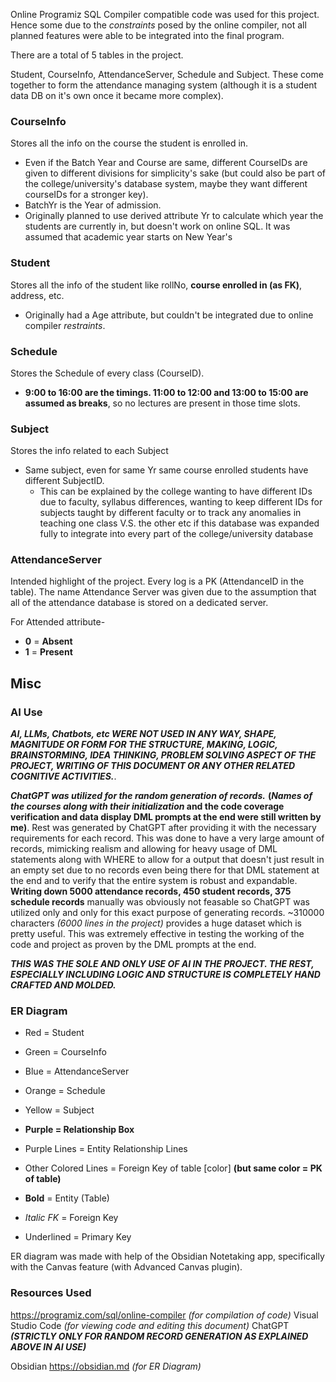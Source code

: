 Online Programiz SQL Compiler compatible code was used for this project. Hence some due to the *constraints* posed by the online compiler, not all planned features were able to be integrated into the final program.

There are a total of 5 tables in the project.

Student, CourseInfo, AttendanceServer, Schedule and Subject. These come together to form the attendance managing system 
(although it is a student data DB on it's own once it became more complex).

### CourseInfo

Stores all the info on the course the student is enrolled in.
- Even if the Batch Year and Course are same, different CourseIDs are given to different divisions for simplicity's sake (but could also be part of the college/university's database system, maybe they want different courseIDs for a stronger key).
- BatchYr is the Year of admission.
- Originally planned to use derived attribute Yr to calculate which year the students are currently in, but doesn't work on online SQL. It was assumed that academic year starts on New Year's

### Student

Stores all the info of the student like rollNo, **course enrolled in (as FK)**, address, etc.
- Originally had a Age attribute, but couldn't be integrated due to online compiler *restraints*.

### Schedule

Stores the Schedule of every class (CourseID).
- **9:00 to 16:00 are the timings. 11:00 to 12:00 and 13:00 to 15:00 are assumed as breaks**, so no lectures are present in those time slots.

### Subject

Stores the info related to each Subject
- Same subject, even for same Yr same course enrolled students have different SubjectID.
    - This can be explained by the college wanting to have different IDs due to faculty, syllabus differences, wanting to keep different IDs for subjects taught by different faculty or to track any anomalies in teaching one class V.S. the other etc if this database was expanded fully to integrate into every part of the college/university database

### AttendanceServer

Intended highlight of the project. Every log is a PK (AttendanceID in the table). The name Attendance Server was given due to the assumption that all of the attendance database is stored on a dedicated server.

For Attended attribute-
- **0** = **Absent**
- **1** = **Present**

## Misc

### AI Use
***AI, LLMs, Chatbots, etc WERE NOT USED IN ANY WAY, SHAPE, MAGNITUDE OR FORM FOR THE STRUCTURE, MAKING, LOGIC, BRAINSTORMING, IDEA THINKING, PROBLEM SOLVING ASPECT OF THE PROJECT, WRITING OF THIS DOCUMENT OR ANY OTHER RELATED COGNITIVE ACTIVITIES.***.

***ChatGPT was utilized for the random generation of records.*** **(*Names of the courses along with their initialization* and the code coverage verification and data display DML prompts at the end were still written by me)**. Rest was generated by ChatGPT after providing it with the necessary requirements for each record. This was done to have a very large amount of records, mimicking realism and allowing for heavy usage of DML statements along with WHERE to allow for a output that doesn't just result in an empty set due to no records even being there for that DML statement at the end and to verify that the entire system is robust and expandable. **Writing down 5000 attendance records, 450 student records, 375 schedule records** manually was obviously not feasable so ChatGPT was utilized only and only for this exact purpose of generating records. ~310000 characters *(6000 lines in the project)* provides a huge dataset which is pretty useful. This was extremely effective in testing the working of the code and project as proven by the DML prompts at the end.

***THIS WAS THE SOLE AND ONLY USE OF AI IN THE PROJECT. THE REST, ESPECIALLY INCLUDING LOGIC AND STRUCTURE IS COMPLETELY HAND CRAFTED AND MOLDED.***

### ER Diagram

- Red = Student
- Green = CourseInfo
- Blue = AttendanceServer
- Orange = Schedule
- Yellow = Subject
- **Purple = Relationship Box**

- Purple Lines = Entity Relationship Lines
- Other Colored Lines = Foreign Key of table [color] **(but same color = PK of table)**

- **Bold** = Entity (Table)
- *Italic FK* = Foreign Key
- Underlined = Primary Key

ER diagram was made with help of the Obsidian Notetaking app, specifically with the Canvas feature (with Advanced Canvas plugin).

### Resources Used

https://programiz.com/sql/online-compiler *(for compilation of code)*
Visual Studio Code *(for viewing code and editing this document)*
ChatGPT ***(STRICTLY ONLY FOR RANDOM RECORD GENERATION AS EXPLAINED ABOVE IN AI USE)***

Obsidian https://obsidian.md *(for ER Diagram)*

